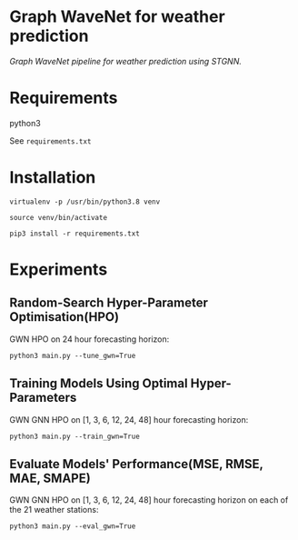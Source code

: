 # Graph WaveNet for weather prediction

*Graph WaveNet pipeline for weather prediction using STGNN.* 


# Requirements

python3

See `requirements.txt`


# Installation

`virtualenv -p /usr/bin/python3.8 venv`

`source venv/bin/activate`

`pip3 install -r requirements.txt`


# Experiments

## Random-Search Hyper-Parameter Optimisation(HPO)

GWN HPO on 24 hour forecasting horizon:

`python3 main.py --tune_gwn=True`


## Training Models Using Optimal Hyper-Parameters

GWN GNN HPO on [1, 3, 6, 12, 24, 48] hour forecasting horizon:

`python3 main.py --train_gwn=True`


## Evaluate Models' Performance(MSE, RMSE, MAE, SMAPE)

GWN GNN HPO on [1, 3, 6, 12, 24, 48] hour forecasting horizon on each of the 21 weather stations:

`python3 main.py --eval_gwn=True`
